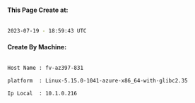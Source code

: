 
   
#### This Page Create at:

```bash

2023-07-19 - 18:59:43 UTC

```

#### Create By Machine:

```bash

Host Name : fv-az397-831

platform  : Linux-5.15.0-1041-azure-x86_64-with-glibc2.35

Ip Local  : 10.1.0.216

```

